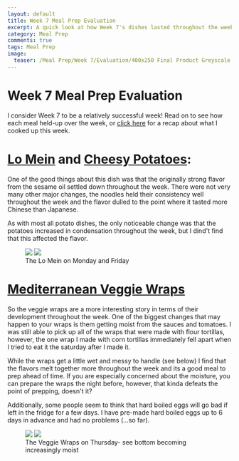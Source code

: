 ```yaml
---
layout: default
title: Week 7 Meal Prep Evaluation
excerpt: A quick look at how Week 7's dishes lasted throughout the week
category: Meal Prep
comments: true
tags: Meal Prep
image:
  teaser: /Meal Prep/Week 7/Evaluation/400x250 Final Product Greyscale.png
---
```

# Week 7 Meal Prep Evaluation

I consider Week 7 to be a relatively successful week! Read on to see how each meal held-up over the week, or [click here](http://underwriteyourlife.com/meal%20prep/Week7/) for a recap about what I cooked up this week. 

# [Lo Mein](http://underwriteyourlife.com/recipe/LoMein/) and [Cheesy Potatoes](http://underwriteyourlife.com/recipe/CheesyPotatoes/):

One of the good things about this dish was that the originally strong flavor from the sesame oil settled down throughout the week. There were not very many other major changes, the noodles held their consistency well throughout the week and the flavor dulled to the point where it tasted more Chinese than Japanese. 

As with most all potato dishes, the only noticeable change was that the potatoes increased in condensation throughout the week, but I dind't find that this affected the flavor. 

<figure class="half">
  <img src="{{ site.url }}/images/Meal Prep/Week 7/Evaluation/Monday Lo Mein.jpg">
  <img src="{{ site.url }}/images/Meal Prep/Week 7/Evaluation/Wednesday Lo Mein.jpg">
	<figcaption>The Lo Mein on Monday and Friday </figcaption>
</figure>

# [Mediterranean Veggie Wraps](http://underwriteyourlife.com/recipe/MediterraneanVeggieWraps/) 

So the veggie wraps are a more interesting story in terms of their development throughout the week. One of the biggest changes that may happen to your wraps is them getting moist from the sauces and tomatoes. I was still able to pick up all of the wraps that were made with flour tortillas, however, the one wrap I made with corn tortillas immediately fell apart when I tried to eat it the saturday after I made it. 

While the wraps get a little wet and messy to handle (see below) I find that the flavors melt together more throughout the week and its a good meal to prep ahead of time. If you are especially concerned about the moisture, you can prepare the wraps the night before, however, that kinda defeats the point of prepping, doesn't it?

Additionally, some people seem to think that hard boiled eggs will go bad if left in the fridge for a few days. I have pre-made hard boiled eggs up to 6 days in advance and had no problems (...so far). 

<figure class="half">
  <img src="{{ site.url }}/images/Meal Prep/Week 7/Evaluation/Tuesday Wrap.jpg">
  <img src="{{ site.url }}/images/Meal Prep/Week 7/Evaluation/Half Eaten Wrap.jpg">
	<figcaption> The Veggie Wraps on Thursday- see bottom becoming increasingly moist </figcaption>
</figure>
